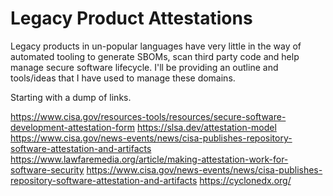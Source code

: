 # Legacy Product Attestations
Legacy products in un-popular languages have very little in the way of automated tooling to generate SBOMs, scan third party code and help manage secure software lifecycle.
I'll be providing an outline and tools/ideas that I have used to manage these domains.

Starting with a dump of links.

https://www.cisa.gov/resources-tools/resources/secure-software-development-attestation-form
https://slsa.dev/attestation-model
https://www.cisa.gov/news-events/news/cisa-publishes-repository-software-attestation-and-artifacts
https://www.lawfaremedia.org/article/making-attestation-work-for-software-security
https://www.cisa.gov/news-events/news/cisa-publishes-repository-software-attestation-and-artifacts
https://cyclonedx.org/
